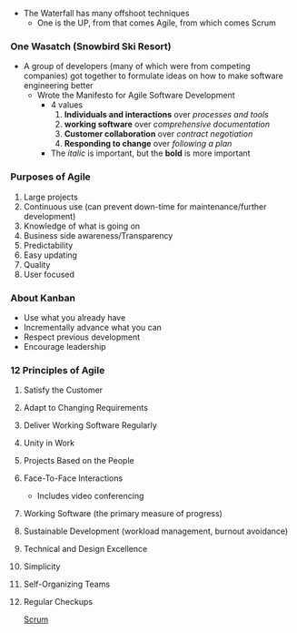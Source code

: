 ---
---

- The Waterfall has many offshoot techniques
	- One is the UP, from that comes Agile, from which comes Scrum
	  
### One Wasatch (Snowbird Ski Resort)

- A group of developers (many of which were from competing companies) got together to formulate ideas on how to make software engineering better
	- Wrote the Manifesto for Agile Software Development
		- 4 values
			1. **Individuals and interactions** over *processes and tools*
			2. **working software** over *comprehensive documentation*
			3. **Customer collaboration** over *contract negotiation*
			4. **Responding to change** over *following a plan*
		- The *italic* is important, but the **bold** is more important
		  
### Purposes of Agile

1. Large projects
2. Continuous use (can prevent down-time for maintenance/further development)
3. Knowledge of what is going on
4. Business side awareness/Transparency
5. Predictability
6. Easy updating
7. Quality
8. User focused
   
### About Kanban

- Use what you already have 
- Incrementally advance what you can
- Respect previous development
- Encourage leadership

### 12 Principles of Agile

1. Satisfy the Customer
2. Adapt to Changing Requirements
3. Deliver Working Software Regularly
4. Unity in Work
5. Projects Based on the People
6. Face-To-Face Interactions 
	-  Includes video conferencing
7. Working Software (the primary measure of progress)
8. Sustainable Development (workload management, burnout avoidance)
9. Technical and Design Excellence
10. Simplicity
11. Self-Organizing Teams
12. Regular Checkups

	[Scrum](notes/Spring%202023/Software%20Engineering/Scrum.md)